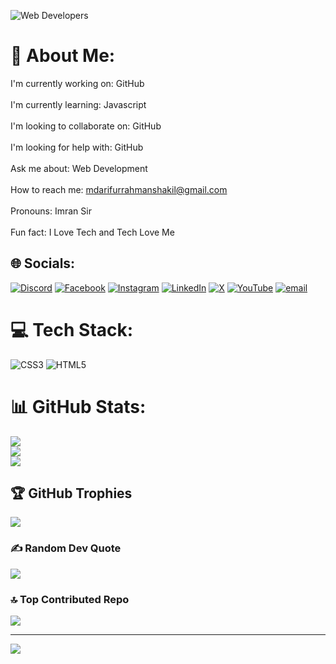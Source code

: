 ![Web Developers](https://res.cloudinary.com/dvmslbdhz/image/upload/v1758013487/1758013334805_ym3ioo.jpg)

# 💫 About Me:
I'm currently working on: GitHub<br><br>I'm currently learning: Javascript<br><br>I'm looking to collaborate on: GitHub<br><br>I'm looking for help with: GitHub<br><br>Ask me about: Web Development<br><br>How to reach me: mdarifurrahmanshakil@gmail.com<br><br>Pronouns: Imran Sir<br><br>Fun fact: I Love Tech and Tech Love Me


## 🌐 Socials:
[![Discord](https://img.shields.io/badge/Discord-%237289DA.svg?logo=discord&logoColor=white)](https://discord.gg/mdarifurrahmanshakil) [![Facebook](https://img.shields.io/badge/Facebook-%231877F2.svg?logo=Facebook&logoColor=white)](https://facebook.com/https://www.facebook.com/share/1Crq7wHuuh/) [![Instagram](https://img.shields.io/badge/Instagram-%23E4405F.svg?logo=Instagram&logoColor=white)](https://instagram.com/https://www.instagram.com/shakilhasanshuvo0?igsh=MTJqdG4xZXFkcTZ1OQ==) [![LinkedIn](https://img.shields.io/badge/LinkedIn-%230077B5.svg?logo=linkedin&logoColor=white)](https://linkedin.com/in/https://www.linkedin.com/in/md-arifur-rahman-shakil-77292813a?utm_source=share&utm_campaign=share_via&utm_content=profile&utm_medium=android_app) [![X](https://img.shields.io/badge/X-black.svg?logo=X&logoColor=white)](https://x.com/https://x.com/ArifurShakil?t=D0IEzKPpG6mHMasmF_CrAQ&s=09) [![YouTube](https://img.shields.io/badge/YouTube-%23FF0000.svg?logo=YouTube&logoColor=white)](https://youtube.com/@https://youtube.com/@shakilhasanshuvo363?si=yu-zn3htKYDFx5oU) [![email](https://img.shields.io/badge/Email-D14836?logo=gmail&logoColor=white)](mailto:mdarifurrahmanshakil@gmail.com) 

# 💻 Tech Stack:
![CSS3](https://img.shields.io/badge/css3-%231572B6.svg?style=for-the-badge&logo=css3&logoColor=white) ![HTML5](https://img.shields.io/badge/html5-%23E34F26.svg?style=for-the-badge&logo=html5&logoColor=white)
# 📊 GitHub Stats:
![](https://github-readme-stats.vercel.app/api?username=ShakilHasanShuvo&theme=dark&hide_border=false&include_all_commits=true&count_private=true)<br/>
![](https://nirzak-streak-stats.vercel.app/?user=ShakilHasanShuvo&theme=dark&hide_border=false)<br/>
![](https://github-readme-stats.vercel.app/api/top-langs/?username=ShakilHasanShuvo&theme=dark&hide_border=false&include_all_commits=true&count_private=true&layout=compact)

## 🏆 GitHub Trophies
![](https://github-profile-trophy.vercel.app/?username=ShakilHasanShuvo&theme=radical&no-frame=false&no-bg=false&margin-w=4)

### ✍️ Random Dev Quote
![](https://quotes-github-readme.vercel.app/api?type=horizontal&theme=radical)

### 🔝 Top Contributed Repo
![](https://github-contributor-stats.vercel.app/api?username=ShakilHasanShuvo&limit=5&theme=dark&combine_all_yearly_contributions=true)

---
[![](https://visitcount.itsvg.in/api?id=ShakilHasanShuvo&icon=0&color=0)](https://visitcount.itsvg.in)

<!-- Proudly created with GPRM ( https://gprm.itsvg.in ) -->
